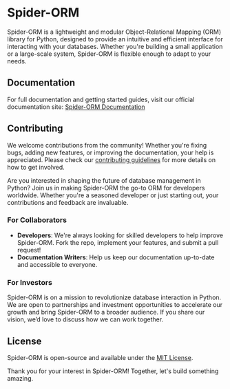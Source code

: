 # Spider-ORM

Spider-ORM is a lightweight and modular Object-Relational Mapping (ORM) library for Python, designed to provide an intuitive and efficient interface for interacting with your databases. Whether you're building a small application or a large-scale system, Spider-ORM is flexible enough to adapt to your needs.

## Documentation

For full documentation and getting started guides, visit our official documentation site: [Spider-ORM Documentation](https://spider-orm.netlify.app)

## Contributing

We welcome contributions from the community! Whether you're fixing bugs, adding new features, or improving the documentation, your help is appreciated. Please check our [contributing guidelines](/CONTRIBUTING.md) for more details on how to get involved.


Are you interested in shaping the future of database management in Python? Join us in making Spider-ORM the go-to ORM for developers worldwide. Whether you're a seasoned developer or just starting out, your contributions and feedback are invaluable.

### For Collaborators

- **Developers**: We're always looking for skilled developers to help improve Spider-ORM. Fork the repo, implement your features, and submit a pull request!
- **Documentation Writers**: Help us keep our documentation up-to-date and accessible to everyone.

### For Investors

Spider-ORM is on a mission to revolutionize database interaction in Python. We are open to partnerships and investment opportunities to accelerate our growth and bring Spider-ORM to a broader audience. If you share our vision, we’d love to discuss how we can work together.

## License

Spider-ORM is open-source and available under the [MIT License](LICENSE).


Thank you for your interest in Spider-ORM! Together, let's build something amazing.
